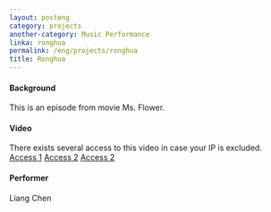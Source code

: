 ```yaml
---
layout: posteng
category: projects
another-category: Music Performance
linka: ronghua
permalink: /eng/projects/ronghua
title: Ronghua
---
```

#### Background
This is an episode from movie Ms. Flower.
#### Video
There exists several access to this video in case your IP is excluded.
[Access 1](http://vt.tumblr.com/tumblr_mxwott4rn31snsvcq.mp4#_=_) [Access 2](http://v.youku.com/v_show/id_XNjQ5MTQ4NTY4.html)  [Access 2](http://www.tudou.com/programs/view/fgXZXa3Qo3w/)
#### Performer
Liang Chen